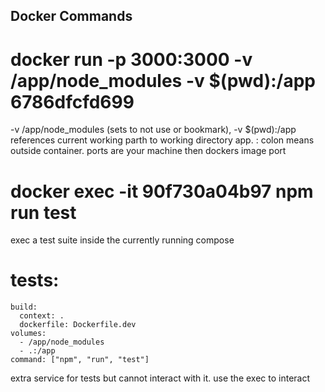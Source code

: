 ## Docker Commands ##

# docker run -p 3000:3000 -v /app/node_modules -v $(pwd):/app 6786dfcfd699
-v /app/node_modules (sets to not use or bookmark), -v $(pwd):/app references
current working parth to working directory app. : colon means outside container.
ports are your machine then dockers image port

# docker exec -it 90f730a04b97 npm run test
exec a test suite inside the currently running compose

#  tests:
    build:
      context: .
      dockerfile: Dockerfile.dev
    volumes:
      - /app/node_modules
      - .:/app
    command: ["npm", "run", "test"]
extra service for tests but cannot interact with it. use the exec to interact